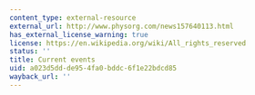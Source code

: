 ```yaml
---
content_type: external-resource
external_url: http://www.physorg.com/news157640113.html
has_external_license_warning: true
license: https://en.wikipedia.org/wiki/All_rights_reserved
status: ''
title: Current events
uid: a023d5dd-de95-4fa0-bddc-6f1e22bdcd85
wayback_url: ''
---
```

